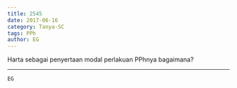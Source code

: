 ```yaml
---
title: 2545
date: 2017-06-16
category: Tanya-SC
tags: PPh
author: EG
---
```


Harta sebagai penyertaan modal perlakuan PPhnya bagaimana?

---



`EG`

